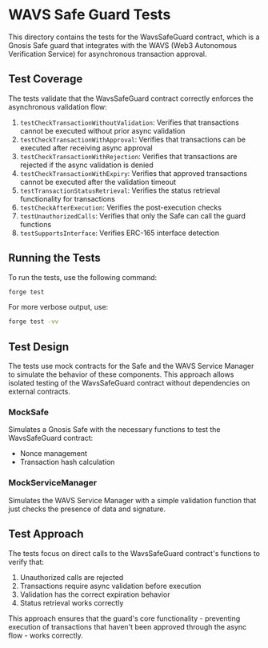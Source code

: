 # WAVS Safe Guard Tests

This directory contains the tests for the WavsSafeGuard contract, which is a Gnosis Safe guard that integrates with the WAVS (Web3 Autonomous Verification Service) for asynchronous transaction approval.

## Test Coverage

The tests validate that the WavsSafeGuard contract correctly enforces the asynchronous validation flow:

1. `testCheckTransactionWithoutValidation`: Verifies that transactions cannot be executed without prior async validation
2. `testCheckTransactionWithApproval`: Verifies that transactions can be executed after receiving async approval
3. `testCheckTransactionWithRejection`: Verifies that transactions are rejected if the async validation is denied
4. `testCheckTransactionWithExpiry`: Verifies that approved transactions cannot be executed after the validation timeout
5. `testTransactionStatusRetrieval`: Verifies the status retrieval functionality for transactions
6. `testCheckAfterExecution`: Verifies the post-execution checks
7. `testUnauthorizedCalls`: Verifies that only the Safe can call the guard functions
8. `testSupportsInterface`: Verifies ERC-165 interface detection

## Running the Tests

To run the tests, use the following command:

```bash
forge test
```

For more verbose output, use:

```bash
forge test -vv
```

## Test Design

The tests use mock contracts for the Safe and the WAVS Service Manager to simulate the behavior of these components. This approach allows isolated testing of the WavsSafeGuard contract without dependencies on external contracts.

### MockSafe

Simulates a Gnosis Safe with the necessary functions to test the WavsSafeGuard contract:

- Nonce management
- Transaction hash calculation

### MockServiceManager

Simulates the WAVS Service Manager with a simple validation function that just checks the presence of data and signature.

## Test Approach

The tests focus on direct calls to the WavsSafeGuard contract's functions to verify that:

1. Unauthorized calls are rejected
2. Transactions require async validation before execution
3. Validation has the correct expiration behavior
4. Status retrieval works correctly

This approach ensures that the guard's core functionality - preventing execution of transactions that haven't been approved through the async flow - works correctly.
